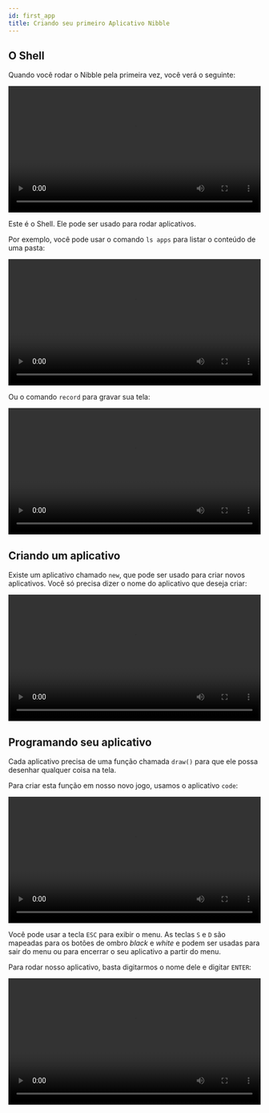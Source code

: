 ```yaml
---
id: first_app
title: Criando seu primeiro Aplicativo Nibble
---
```


## O Shell

Quando você rodar o Nibble pela primeira vez, você verá o seguinte:

<video width="100%" src="/vid/nibble1-conv.mp4" controls></video>

Este é o Shell. Ele pode ser usado para rodar aplicativos.

Por exemplo, você pode usar o comando `ls apps` para listar o conteúdo de uma pasta:

<video width="100%" src="/vid/nibble2-conv.mp4" controls></video>

Ou o comando `record` para gravar sua tela:

<video width="100%" src="/vid/nibble3-conv.mp4" controls></video>

## Criando um aplicativo

Existe um aplicativo chamado `new`, que pode ser usado para criar novos aplicativos. Você só precisa dizer o nome do aplicativo que deseja criar:

<video width="100%" src="/vid/nibble4-conv.mp4" controls></video>

## Programando seu aplicativo

Cada aplicativo precisa de uma função chamada `draw()` para que ele possa desenhar qualquer coisa na tela.

Para criar esta função em nosso novo jogo, usamos o aplicativo `code`:

<video width="100%" src="/vid/nibble5-conv.mp4" controls></video>

Você pode usar a tecla `ESC` para exibir o menu. As teclas `S` e `D` são mapeadas para os botões de ombro _black_ e _white_ e podem ser usadas para sair do menu ou para encerrar o seu aplicativo a partir do menu.

Para rodar nosso aplicativo, basta digitarmos o nome dele e digitar `ENTER`:

<video width="100%" src="/vid/nibble6-conv.mp4" controls></video>
